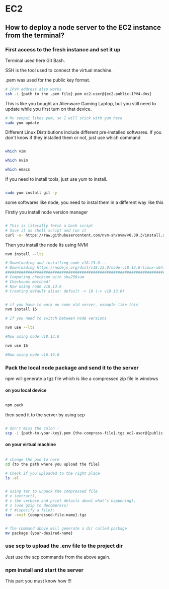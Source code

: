 # EC2

## How to deploy a node server to the EC2 instance from the terminal?

### First access to the fresh instance and set it up

Terminal used here Git Bash.

SSH is the tool used to connect the virtual machine.

.pem was used for the public key format.

```bash
# IPV4 address also works
ssh -i {path to the .pem file}.pem ec2-user@{ec2-public-IPV4-dns}

```

This is like you bought an Alienware Gaming Laptop, but you still need to update while you first turn on that device.

```bash
# My senpai likes yum, so I will stick with yum here
sudo yum update
```

Different Linux Distributions include different pre-installed softwares. If you don't know if they installed them or not, just use which command

```bash

which vim

which nvim

which emacs

```

If you need to install tools, just use yum to install.

```bash

sudo yum install git -y

```

some softwares like node, you need to instal them in a different way like this

Firstly you install node version manager

```bash

# This is literally fetch a bash script
# Save it as shell script and run it 
curl -o- https://raw.githubusercontent.com/nvm-sh/nvm/v0.39.3/install.sh | bash

```

Then you install the node lts using NVM

```bash
nvm install --lts

# Downloading and installing node v18.13.0...
# Downloading https://nodejs.org/dist/v18.13.0/node-v18.13.0-linux-x64.tar.xz...
######################################################################### 100.0%
# Computing checksum with sha256sum
# Checksums matched!
# Now using node v18.13.0
# Creating default alias: default -> 18 (-> v18.13.0)


# if you have to work on some old server, example like this
nvm install 16

# If you need to switch between node versions

nvm use --lts

#Now using node v18.13.0

nvm use 16

#Now using node v16.19.0

```

### Pack the local node package and send it to the server

npm will generate a tgz file which is like a compressed zip file in windows


#### on you local device

```bash

npm pack

```

then send it to the server by using scp

```bash

# don't miss the colon :
scp -i {path-to-your-key}.pem {the-compress-file}.tgz ec2-user@{public-ipv4-dns}:{path-on-your-ec2-instance-where-you-save-the-tgz}

```

#### on your virtual machine

```bash

# change the pwd to here
cd {to the path where you upload the file}

# Check if you uploaded to the right place
ls -al 


# using tar to unpack the compressed file 
# x (extract),
# v (be verbose and print details about what's happening), 
# z (use gzip to decompress) 
# f #(specify a file):
tar -xvzf {compressed-file-name}.tgz


# The command above will generate a dir called package
mv package {your-desired-name}

```

### use scp to upload the .env file to the project dir

Just use the scp commands from the above again.

### npm install and start the server

This part you must know how !!!

